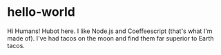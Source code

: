 # hello-world
Hi Humans!
Hubot here. I like Node.js and Coeffeescript (that's what I'm made of).
I've had tacos on the moon and find them far superior to Earth tacos.

